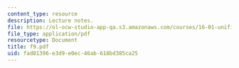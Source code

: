 ```yaml
---
content_type: resource
description: Lecture notes.
file: https://ol-ocw-studio-app-qa.s3.amazonaws.com/courses/16-01-unified-engineering-i-ii-iii-iv-fall-2005-spring-2006/fad81396e3d9e0ec46ab618bd385ca25_f9.pdf
file_type: application/pdf
resourcetype: Document
title: f9.pdf
uid: fad81396-e3d9-e0ec-46ab-618bd385ca25
---
```

